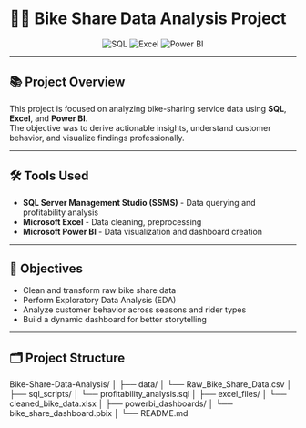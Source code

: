# 🚴‍♂️ Bike Share Data Analysis Project

<div align="center">

![SQL](https://img.shields.io/badge/SQL-Data_Analysis-blue?style=for-the-badge&logo=databricks&logoColor=white)
![Excel](https://img.shields.io/badge/Excel-Data_Cleaning-green?style=for-the-badge&logo=microsoft-excel&logoColor=white)
![Power BI](https://img.shields.io/badge/Power_BI-Dashboard-F2C811?style=for-the-badge&logo=powerbi&logoColor=black)

</div>

---

## 📚 Project Overview

This project is focused on analyzing bike-sharing service data using **SQL**, **Excel**, and **Power BI**.  
The objective was to derive actionable insights, understand customer behavior, and visualize findings professionally.

---

## 🛠️ Tools Used

- **SQL Server Management Studio (SSMS)** - Data querying and profitability analysis
- **Microsoft Excel** - Data cleaning, preprocessing
- **Microsoft Power BI** - Data visualization and dashboard creation

---

## 🎯 Objectives

- Clean and transform raw bike share data
- Perform Exploratory Data Analysis (EDA)
- Analyze customer behavior across seasons and rider types
- Build a dynamic dashboard for better storytelling

---

## 🗂️ Project Structure  
Bike-Share-Data-Analysis/ │ ├── data/ │ └── Raw_Bike_Share_Data.csv │ ├── sql_scripts/ │ └── profitability_analysis.sql │ ├── excel_files/ │ └── cleaned_bike_data.xlsx │ ├── powerbi_dashboards/ │ └── bike_share_dashboard.pbix │ └── README.md

